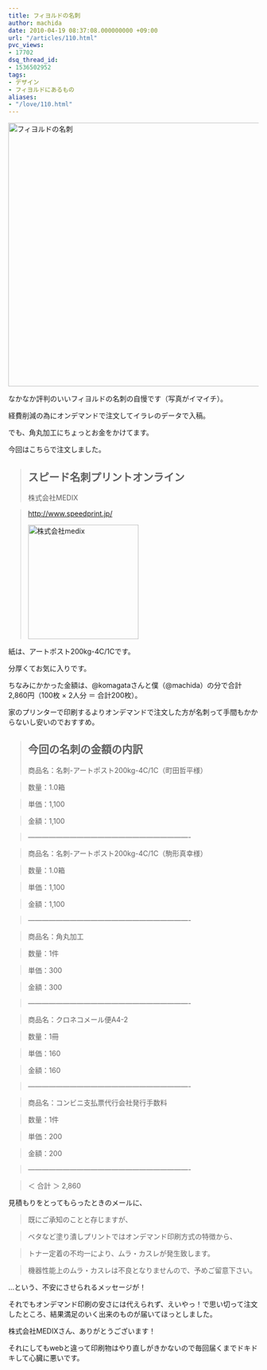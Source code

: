 ```yaml
---
title: フィヨルドの名刺
author: machida
date: 2010-04-19 08:37:08.000000000 +09:00
url: "/articles/110.html"
pvc_views:
- 17702
dsq_thread_id:
- 1536502952
tags:
- デザイン
- フィヨルドにあるもの
aliases:
- "/love/110.html"
---
```


  <a href="http://fjord.jp/wp-content/uploads/2010/04/name_cards.jpg"><img src="http://fjord.jp/wp-content/uploads/2010/04/name_cards-530x530.jpg" alt="フィヨルドの名刺" title="フィヨルドの名刺" width="530" height="530" class="alignnone size-medium wp-image-111" /></a>


なかなか評判のいいフィヨルドの名刺の自慢です（写真がイマイチ）。

経費削減の為にオンデマンドで注文してイラレのデータで入稿。

でも、角丸加工にちょっとお金をかけてます。

今回はこちらで注文しました。

> ## スピード名刺プリントオンライン
>
> 株式会社MEDIX

> <http://www.speedprint.jp/>
>
> 
>   <a href="http://www.speedprint.jp/"><img src="http://fjord.jp/wp-content/uploads/2010/04/medix.jpg" alt="株式会社medix" title="株式会社medix" width="222" height="230" class="alignnone size-full wp-image-122" /></a>
> 

紙は、アートポスト200kg-4C/1Cです。

分厚くてお気に入りです。

ちなみにかかった金額は、@komagataさんと僕（@machida）の分で合計2,860円（100枚 × 2人分 ＝ 合計200枚）。

家のプリンターで印刷するよりオンデマンドで注文した方が名刺って手間もかからないし安いのでおすすめ。

> ## 今回の名刺の金額の内訳
>
> 商品名：名刺-アートポスト200kg-4C/1C（町田哲平様）

> 数量：1.0箱

> 単価：1,100

> 金額：1,100

> &#8212;&#8212;&#8212;&#8212;&#8212;&#8212;&#8212;&#8212;&#8212;&#8212;&#8212;&#8212;&#8212;&#8212;&#8212;&#8212;&#8212;&#8212;&#8212;&#8212;&#8212;&#8212;&#8212;-

> 商品名：名刺-アートポスト200kg-4C/1C（駒形真幸様）

> 数量：1.0箱

> 単価：1,100

> 金額：1,100

> &#8212;&#8212;&#8212;&#8212;&#8212;&#8212;&#8212;&#8212;&#8212;&#8212;&#8212;&#8212;&#8212;&#8212;&#8212;&#8212;&#8212;&#8212;&#8212;&#8212;&#8212;&#8212;&#8212;-

> 商品名：角丸加工

> 数量：1件

> 単価：300

> 金額：300

> &#8212;&#8212;&#8212;&#8212;&#8212;&#8212;&#8212;&#8212;&#8212;&#8212;&#8212;&#8212;&#8212;&#8212;&#8212;&#8212;&#8212;&#8212;&#8212;&#8212;&#8212;&#8212;&#8212;-

> 商品名：クロネコメール便A4-2

> 数量：1冊

> 単価：160

> 金額：160

> &#8212;&#8212;&#8212;&#8212;&#8212;&#8212;&#8212;&#8212;&#8212;&#8212;&#8212;&#8212;&#8212;&#8212;&#8212;&#8212;&#8212;&#8212;&#8212;&#8212;&#8212;&#8212;&#8212;-

> 商品名：コンビニ支払票代行会社発行手数料

> 数量：1件

> 単価：200

> 金額：200

> &#8212;&#8212;&#8212;&#8212;&#8212;&#8212;&#8212;&#8212;&#8212;&#8212;&#8212;&#8212;&#8212;&#8212;&#8212;&#8212;&#8212;&#8212;&#8212;&#8212;&#8212;&#8212;&#8212;-

> ＜ 合計 ＞ 2,860

見積もりをとってもらったときのメールに、

> 既にご承知のことと存じますが、

> ベタなど塗り潰しプリントではオンデマンド印刷方式の特徴から、

> トナー定着の不均一により、ムラ・カスレが発生致します。

> 機器性能上のムラ・カスレは不良となりませんので、予めご留意下さい。

…という、不安にさせられるメッセージが！

それでもオンデマンド印刷の安さには代えられず、えいやっ！で思い切って注文したところ、結果満足のいく出来のものが届いてほっとしました。

株式会社MEDIXさん、ありがとうございます！

それにしてもwebと違って印刷物はやり直しがきかないので毎回届くまでドキドキして心臓に悪いです。
